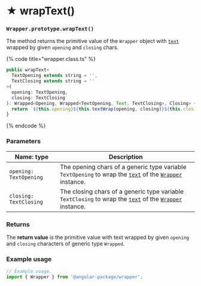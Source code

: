 # ★ wrapText()

### `Wrapper.prototype.wrapText()`

The method returns the primitive value of the `Wrapper` object with [`text`](../../wrap/instance-accessors/#wrap.prototype.text) wrapped by given `opening` and `closing` chars.

{% code title="wrapper.class.ts" %}
```typescript
public wrapText<
  TextOpening extends string = '',
  TextClosing extends string = ''
>(
  opening: TextOpening,
  closing: TextClosing
): Wrapped<Opening, Wrapped<TextOpening, Text, TextClosing>, Closing> {
  return `${this.opening}${this.textWrap(opening, closing)}${this.closing}`;
}
```
{% endcode %}

### Parameters

| Name: type             | Description                                                                                                                                                                     |
| ---------------------- | ------------------------------------------------------------------------------------------------------------------------------------------------------------------------------- |
| `opening: TextOpening` | The opening chars of a generic type variable `TextOpening` to wrap the [`text`](../../wrap/instance-accessors/#wrap.prototype.text) of the [`Wrapper`](../wrapper.md) instance. |
| `closing: TextClosing` | The closing chars of a generic type variable `TextClosing` to wrap the [`text`](../../wrap/instance-accessors/#wrap.prototype.text) of the [`Wrapper`](../wrapper.md) instance. |

### Returns

The **return value** is the primitive value with text wrapped by given `opening` and `closing` characters of generic type `Wrapped`.

### Example usage

```typescript
// Example usage.
import { Wrapper } from '@angular-package/wrapper';


```
